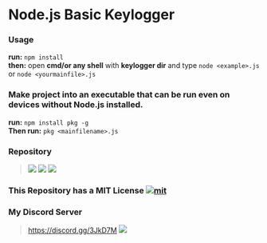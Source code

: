 # Node.js Basic Keylogger

### Usage
 **run:** ```npm install```  
 **then:** open **cmd/or any shell** with **keylogger dir** and type `node <example>.js` or `node <yourmainfile>.js`
### Make project into an executable that can be run even on devices without Node.js installed.
**run:** `npm install pkg -g`  
 **Then run:** `pkg <mainfilename>.js`


### Repository
> ![](https://img.shields.io/github/stars/notPawelekk/basic-keylogger?label=Stars:&style=flat-square&logo=github) ![](https://img.shields.io/github/watchers/notPawelekk/basic-keylogger?label=Watch:&style=flat-square&logo=github) ![](https://img.shields.io/github/forks/notPawelekk/basic-keylogger?label=Forks:&style=flat-square&logo=github)
### This Repository has a MIT License [![mit](https://badges.frapsoft.com/os/mit/mit.png?v=103)](https://opensource.org/licenses/mit-license.php)
### My Discord Server
> https://discord.gg/3JkD7M ![](https://img.shields.io/discord/624663110036226098.svg?label=Pawelekk's+Development+Server&style=flat-square&logo=discord&color=7289da)

